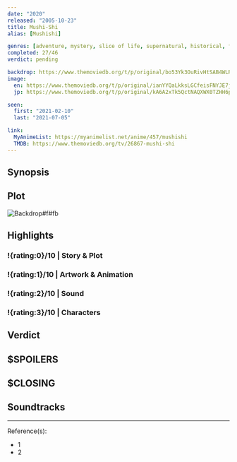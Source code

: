 ```yaml
---
date: "2020"
released: "2005-10-23"
title: Mushi-Shi
alias: [Mushishi]

genres: [adventure, mystery, slice of life, supernatural, historical, fantasy, seinen]
completed: 27/46
verdict: pending

backdrop: https://www.themoviedb.org/t/p/original/bo53Yk3OuRivHtSAB4WLRWWPHq9.jpg
image:
  en: https://www.themoviedb.org/t/p/original/ianYYQaLkksLGCfeisFNYJE7jIO.jpg
  jp: https://www.themoviedb.org/t/p/original/kA6A2xTk5QctNAQXWX0TZHH6pzy.jpg

seen:
  first: "2021-02-10"
  last: "2021-07-05"

link:
  MyAnimeList: https://myanimelist.net/anime/457/mushishi
  TMDB: https://www.themoviedb.org/tv/26867-mushi-shi
---
```



## Synopsis

## Plot

![Backdrop#f#fb](https://www.themoviedb.org/t/p/original/8ysRHGV3URjOJT7u7NkZiFjvObk.jpg "Source: TMDB")

## Highlights

### !{rating:0}/10 | Story & Plot

### !{rating:1}/10 | Artwork & Animation

### !{rating:2}/10 | Sound

### !{rating:3}/10 | Characters

## Verdict

## $SPOILERS

## $CLOSING

## Soundtracks

***
Reference(s):

- 1
- 2
